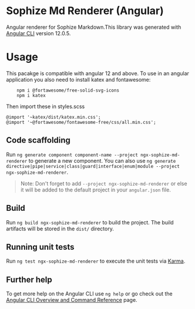 # Sophize Md Renderer (Angular)

Angular renderer for Sophize Markdown.This library was generated with [Angular CLI](https://github.com/angular/angular-cli) version 12.0.5.

# Usage

This pacakge is compatible with angular 12 and above. To use in an angular application you also need to install katex and fontawesome:
```
    npm i @fortawesome/free-solid-svg-icons
    npm i katex
```
Then import these in styles.scss
```
@import '~katex/dist/katex.min.css';
@import '~@fortawesome/fontawesome-free/css/all.min.css';
```

## Code scaffolding

Run `ng generate component component-name --project ngx-sophize-md-renderer` to generate a new component. You can also use `ng generate directive|pipe|service|class|guard|interface|enum|module --project ngx-sophize-md-renderer`.
> Note: Don't forget to add `--project ngx-sophize-md-renderer` or else it will be added to the default project in your `angular.json` file. 

## Build

Run `ng build ngx-sophize-md-renderer` to build the project. The build artifacts will be stored in the `dist/` directory.

## Running unit tests

Run `ng test ngx-sophize-md-renderer` to execute the unit tests via [Karma](https://karma-runner.github.io).

## Further help

To get more help on the Angular CLI use `ng help` or go check out the [Angular CLI Overview and Command Reference](https://angular.io/cli) page.
